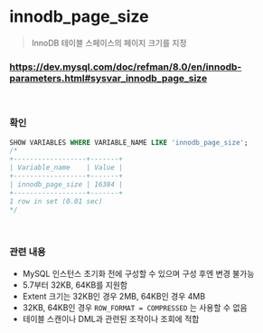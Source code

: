 innodb_page_size
===
>InnoDB 테이블 스페이스의 페이지 크기를 지정

### https://dev.mysql.com/doc/refman/8.0/en/innodb-parameters.html#sysvar_innodb_page_size

<br>

### 확인
```sql
SHOW VARIABLES WHERE VARIABLE_NAME LIKE 'innodb_page_size';
/*
+------------------+-------+
| Variable_name    | Value |
+------------------+-------+
| innodb_page_size | 16384 |
+------------------+-------+
1 row in set (0.01 sec)
*/
```

<br>

### 관련 내용
* MySQL 인스턴스 초기화 전에 구성할 수 있으며 구성 후엔 변경 불가능
* 5.7부터 32KB, 64KB를 지원함
* Extent 크기는 32KB인 경우 2MB, 64KB인 경우 4MB 
* 32KB, 64KB인 경우 `ROW_FORMAT = COMPRESSED` 는 사용할 수 없음
* 테이블 스캔이나 DML과 관련된 조작이나 조회에 적합

<br>
